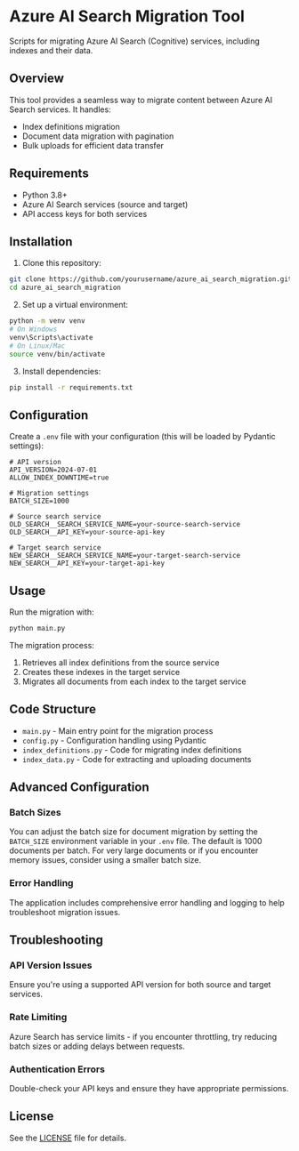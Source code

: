 # Azure AI Search Migration Tool

Scripts for migrating Azure AI Search (Cognitive) services, including indexes and their data.

## Overview

This tool provides a seamless way to migrate content between Azure AI Search services. It handles:

- Index definitions migration
- Document data migration with pagination
- Bulk uploads for efficient data transfer

## Requirements

- Python 3.8+
- Azure AI Search services (source and target)
- API access keys for both services

## Installation

1. Clone this repository:
```bash
git clone https://github.com/yourusername/azure_ai_search_migration.git
cd azure_ai_search_migration
```

2. Set up a virtual environment:
```bash
python -m venv venv
# On Windows
venv\Scripts\activate
# On Linux/Mac
source venv/bin/activate
```

3. Install dependencies:
```bash
pip install -r requirements.txt
```

## Configuration

Create a `.env` file with your configuration (this will be loaded by Pydantic settings):

```
# API version
API_VERSION=2024-07-01
ALLOW_INDEX_DOWNTIME=true

# Migration settings
BATCH_SIZE=1000

# Source search service
OLD_SEARCH__SEARCH_SERVICE_NAME=your-source-search-service
OLD_SEARCH__API_KEY=your-source-api-key

# Target search service
NEW_SEARCH__SEARCH_SERVICE_NAME=your-target-search-service
NEW_SEARCH__API_KEY=your-target-api-key
```

## Usage

Run the migration with:

```bash
python main.py
```

The migration process:

1. Retrieves all index definitions from the source service
2. Creates these indexes in the target service
3. Migrates all documents from each index to the target service

## Code Structure

- `main.py` - Main entry point for the migration process
- `config.py` - Configuration handling using Pydantic
- `index_definitions.py` - Code for migrating index definitions
- `index_data.py` - Code for extracting and uploading documents

## Advanced Configuration

### Batch Sizes

You can adjust the batch size for document migration by setting the `BATCH_SIZE` environment variable in your `.env` file. The default is 1000 documents per batch. For very large documents or if you encounter memory issues, consider using a smaller batch size.

### Error Handling

The application includes comprehensive error handling and logging to help troubleshoot migration issues.

## Troubleshooting

### API Version Issues

Ensure you're using a supported API version for both source and target services.

### Rate Limiting

Azure Search has service limits - if you encounter throttling, try reducing batch sizes or adding delays between requests.

### Authentication Errors

Double-check your API keys and ensure they have appropriate permissions.

## License

See the [LICENSE](LICENSE) file for details.
